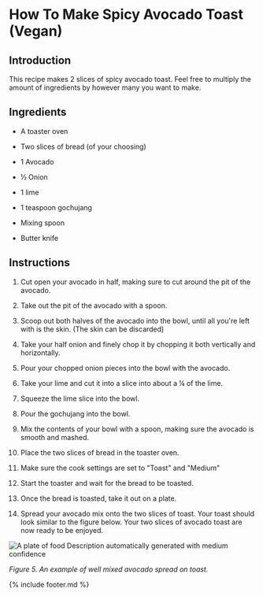 # How To Make Spicy Avocado Toast (Vegan)

## Introduction

This recipe makes 2 slices of spicy avocado toast. Feel free to multiply
the amount of ingredients by however many you want to make.

## Ingredients

-   A toaster oven

-   Two slices of bread (of your choosing)

-   1 Avocado

-   ½ Onion

-   1 lime

-   1 teaspoon gochujang

-   Mixing spoon

-   Butter knife

## Instructions

1.  Cut open your avocado in half, making sure to cut around the pit of
    the avocado.

2.  Take out the pit of the avocado with a spoon.

3.  Scoop out both halves of the avocado into the bowl, until all you're
    left with is the skin. (The skin can be discarded)

4.  Take your half onion and finely chop it by chopping it both
    vertically and horizontally.

5.  Pour your chopped onion pieces into the bowl with the avocado.

6.  Take your lime and cut it into a slice into about a ¼ of the lime.

7.  Squeeze the lime slice into the bowl.

8.  Pour the gochujang into the bowl.

9.  Mix the contents of your bowl with a spoon, making sure the avocado
    is smooth and mashed.

10. Place the two slices of bread in the toaster oven.

11. Make sure the cook settings are set to "Toast" and "Medium"

12. Start the toaster and wait for the bread to be toasted.

13. Once the bread is toasted, take it out on a plate.

14. Spread your avocado mix onto the two slices of toast. Your toast
    should look similar to the figure below. Your two slices of avocado
    toast are now ready to be enjoyed.

![A plate of food Description automatically generated with medium
confidence](images/media/image5.jpeg)

*Figure 5. An example of well mixed avocado spread on toast.*

{% include footer.md %}